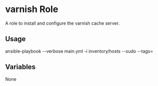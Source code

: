 # varnish Role

A role to install and configure the varnish cache server.

## Usage

ansible-playbook --verbose main.yml -i inventory/hosts --sudo --tags=

## Variables

None
